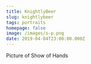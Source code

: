 ```yaml
---
title: KnightlyBeer
slug: knightlybeer
tags: portraits
homepage: false
image: /images/s-p.png
date: 2019-04-04T23:00:00.000Z
---
```

Picture of Show of Hands
